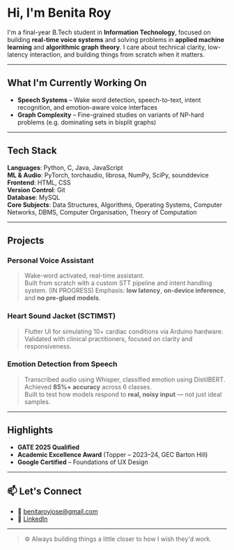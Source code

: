 #  Hi, I'm Benita Roy

I'm a final-year B.Tech student in **Information Technology**, focused on building **real-time voice systems** and solving problems in **applied machine learning** and **algorithmic graph theory**. I care about technical clarity, low-latency interaction, and building things from scratch when it matters.

---

##  What I'm Currently Working On

-  **Speech Systems** – Wake word detection, speech-to-text, intent recognition, and emotion-aware voice interfaces  
-  **Graph Complexity** – Fine-grained studies on variants of NP-hard problems (e.g. dominating sets in bisplit graphs)  

---

##  Tech Stack

**Languages**: Python, C, Java, JavaScript  
**ML & Audio**: PyTorch, torchaudio, librosa, NumPy, SciPy, sounddevice  
**Frontend**: HTML, CSS  
**Version Control**: Git  
**Database**: MySQL  
**Core Subjects**: Data Structures, Algorithms, Operating Systems, Computer Networks, DBMS, Computer Organisation, Theory of Computation


---

##  Projects

###  Personal Voice Assistant 
> Wake-word activated, real-time assistant.  
> Built from scratch with a custom STT pipeline and intent handling system. (IN PROGRESS)
> Emphasis: **low latency**, **on-device inference**, and **no pre-glued models**.

###  Heart Sound Jacket (SCTIMST)  
> Flutter UI for simulating 10+ cardiac conditions via Arduino hardware.  
> Validated with clinical practitioners, focused on clarity and responsiveness.

###  Emotion Detection from Speech  
> Transcribed audio using Whisper, classified emotion using DistilBERT.  
> Achieved **85%+ accuracy** across 6 classes.  
> Built to test how models respond to **real, noisy input** — not just ideal samples.

---

##  Highlights

-  **GATE 2025 Qualified**
-  **Academic Excellence Award** (Topper – 2023–24, GEC Barton Hill)
-  **Google Certified** – Foundations of UX Design

---

## 📫 Let's Connect

- 📧 [benitaroyjose@gmail.com](mailto:benitaroyjose@gmail.com)  
- 🔗 [LinkedIn](https://linkedin.com/in/benitaroy312005)  

---

> ⚙️ Always building things a little closer to how I wish they'd work.
